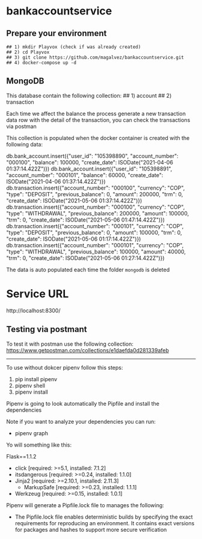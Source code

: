 # bankaccountservice

## Prepare your environment

    ## 1) mkdir Playvox (check if was already created)
    ## 2) cd Playvox
    ## 3) git clone https://github.com/magalvez/bankaccountservice.git
    ## 4) docker-compose up -d

## MongoDB
This database contain the following collection:
    ## 1) account
    ## 2) transaction
    
Each time we affect the balance the process generate a new transaction data row with the detail of the transaction,
you can check the transactions via postman
    
This collection is populated when the docker container is created with the following data:

db.bank_account.insert({"user_id": "105398890", "account_number": "000100", "balance": 100000, "create_date": ISODate("2021-04-06 01:37:14.422Z")})
db.bank_account.insert({"user_id": "105398891", "account_number": "000101", "balance": 60000, "create_date": ISODate("2021-04-06 01:37:14.422Z")})
db.transaction.insert({"account_number": "000100", "currency": "COP", "type": "DEPOSIT", "previous_balance": 0, "amount": 200000, "trm": 0, "create_date": ISODate("2021-05-06 01:37:14.422Z")})
db.transaction.insert({"account_number": "000100", "currency": "COP", "type": "WITHDRAWAL", "previous_balance": 200000, "amount": 100000, "trm": 0, "create_date": ISODate("2021-05-06 01:47:14.422Z")})
db.transaction.insert({"account_number": "000101", "currency": "COP", "type": "DEPOSIT", "previous_balance": 0, "amount": 100000, "trm": 0, "create_date": ISODate("2021-05-06 01:17:14.422Z")})
db.transaction.insert({"account_number": "000101", "currency": "COP", "type": "WITHDRAWAL", "previous_balance": 100000, "amount": 40000, "trm": 0, "create_date": ISODate("2021-05-06 01:27:14.422Z")})

The data is auto populated each time the folder `mongodb` is deleted

# Service URL
http://localhost:8300/

## Testing via postmant
To test it with postman use the following collection:
https://www.getpostman.com/collections/e1daefda0d281339afeb

---------------------------------------------

To use without dokcer pipenv follow this steps:

1) pip install pipenv
2) pipenv shell
3) pipenv install

Pipenv is going to look automatically the Pipfile and install the dependencies

Note if you want to analyze your dependencies you can run:
 * pipenv graph

Yo will something like this:
 
 Flask==1.1.2
  - click [required: >=5.1, installed: 7.1.2]
  - itsdangerous [required: >=0.24, installed: 1.1.0]
  - Jinja2 [required: >=2.10.1, installed: 2.11.3]
    - MarkupSafe [required: >=0.23, installed: 1.1.1]
  - Werkzeug [required: >=0.15, installed: 1.0.1]
  
Pipenv will generate a Pipfile.lock file to manages the following:
  * The Pipfile.lock file enables deterministic builds by specifying the exact 
    requirements for reproducing an environment. It contains exact versions for 
    packages and hashes to support more secure verification